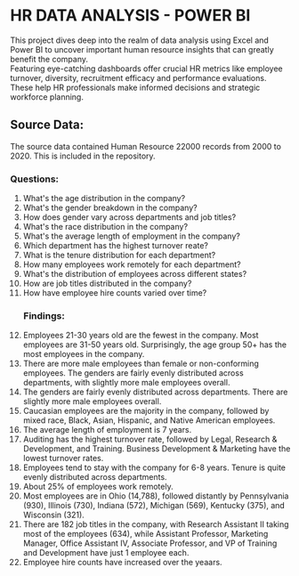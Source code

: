 # HR DATA ANALYSIS - POWER BI
This project dives deep into the realm of data analysis using Excel and Power BI to uncover important human resource insights that can greatly benefit the company.  
Featuring eye-catching dashboards offer crucial HR metrics like employee turnover, diversity, recruitment efficacy and performance evaluations. These help HR professionals make informed decisions and strategic workforce planning.

## Source Data:
The source data contained Human Resource 22000 records from 2000 to 2020. This is included in the repository.


### Questions:
1)	What's the age distribution in the company?
2)	What's the gender breakdown in the company?
3)	How does gender vary across departments and job titles?
4)	What's the race distribution in the company?
5)	What's the average length of employment in the company?
6)	Which department has the highest turnover reate?
7)	What is the tenure distribution for each department?
8)	How many employees work remotely for each department?
9)	What's the distribution of employees across different states?
10)	How are job titles distributed in the company?
11)	How have employee hire counts varied over time?
    ### Findings:
1)	Employees 21-30 years old are the fewest in the company. Most employees are 31-50 years old. Surprisingly, the age group 50+ has the most employees in the company.
2)	There are more male employees than female or non-conforming employees. The genders are fairly evenly distributed across departments, with slightly more male employees overall.
3)	The genders are fairly evenly distributed across departments. There are slightly more male employees overall.
4)	Caucasian employees are the majority in the company, followed by mixed race, Black, Asian, Hispanic, and Native American employees.
5)	The average length of employment is 7 years.
6)	Auditing has the highest turnover rate, followed by Legal, Research & Development, and Training. Business Development & Marketing have the lowest turnover rates.
7)	Employees tend to stay with the company for 6-8 years. Tenure is quite evenly distributed across departments.
8)	About 25% of employees work remotely.
9)	Most employees are in Ohio (14,788), followed distantly by Pennsylvania (930), Illinois (730), Indiana (572), Michigan (569), Kentucky (375), and Wisconsin (321).
10)	There are 182 job titles in the company, with Research Assistant II taking most of the employees (634), while Assistant Professor, Marketing Manager, Office Assistant IV, Associate Professor, and VP of Training and Development have just 1 employee each.
11)	Employee hire counts have increased over the yeaars.
